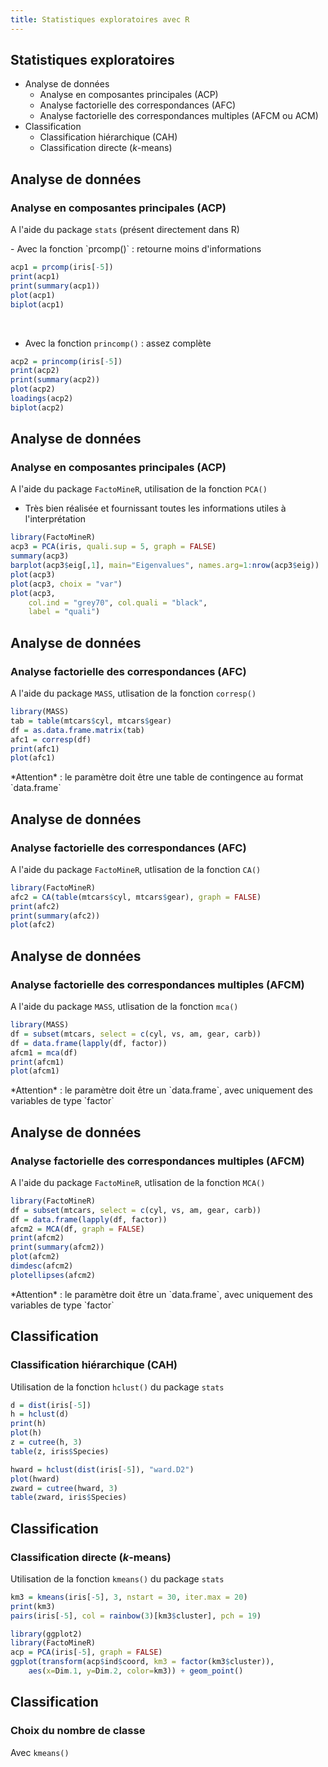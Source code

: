 ```yaml
---
title: Statistiques exploratoires avec R
---
```


## Statistiques exploratoires

- Analyse de données
	- Analyse en composantes principales (ACP)
	- Analyse factorielle des correspondances (AFC)
	- Analyse factorielle des correspondances multiples (AFCM ou ACM)
- Classification
	- Classification hiérarchique (CAH)
	- Classification directe ($k$-means)

## Analyse de données

### Analyse en composantes principales (ACP)

A l'aide du package `stats` (présent directement dans R)

<div class="columns-2">
- Avec la fonction `prcomp()` : retourne moins d'informations

```r
acp1 = prcomp(iris[-5])
print(acp1)
print(summary(acp1))
plot(acp1)
biplot(acp1)
```
&nbsp;

- Avec la fonction `princomp()` : assez complète

```r
acp2 = princomp(iris[-5])
print(acp2)
print(summary(acp2))
plot(acp2)
loadings(acp2)
biplot(acp2)
```
</div>

## Analyse de données

### Analyse en composantes principales (ACP)

A l'aide du package `FactoMineR`, utilisation de la fonction `PCA()` 

- Très bien réalisée et fournissant toutes les informations utiles à l'interprétation

```r
library(FactoMineR)
acp3 = PCA(iris, quali.sup = 5, graph = FALSE)
summary(acp3)
barplot(acp3$eig[,1], main="Eigenvalues", names.arg=1:nrow(acp3$eig))
plot(acp3)
plot(acp3, choix = "var")
plot(acp3, 
	col.ind = "grey70", col.quali = "black", 
	label = "quali")
```

## Analyse de données

### Analyse factorielle des correspondances (AFC)

A l'aide du package `MASS`, utlisation de la fonction `corresp()`

```r
library(MASS)
tab = table(mtcars$cyl, mtcars$gear)
df = as.data.frame.matrix(tab)
afc1 = corresp(df)
print(afc1)
plot(afc1)
```

<div class="small">
*Attention* : le paramètre doit être une table de contingence au format `data.frame`
</div>

## Analyse de données

### Analyse factorielle des correspondances (AFC)

A l'aide du package `FactoMineR`, utlisation de la fonction `CA()`

```r
library(FactoMineR)
afc2 = CA(table(mtcars$cyl, mtcars$gear), graph = FALSE)
print(afc2)
print(summary(afc2))
plot(afc2)
```

## Analyse de données

### Analyse factorielle des correspondances multiples (AFCM)

A l'aide du package `MASS`, utlisation de la fonction `mca()`

```r
library(MASS)
df = subset(mtcars, select = c(cyl, vs, am, gear, carb))
df = data.frame(lapply(df, factor))
afcm1 = mca(df)
print(afcm1)
plot(afcm1)
```

<div class="small">
*Attention* : le paramètre doit être un `data.frame`, avec uniquement des variables de type `factor`
</div>

## Analyse de données

### Analyse factorielle des correspondances multiples (AFCM)

A l'aide du package `FactoMineR`, utlisation de la fonction `MCA()`

```r
library(FactoMineR)
df = subset(mtcars, select = c(cyl, vs, am, gear, carb))
df = data.frame(lapply(df, factor))
afcm2 = MCA(df, graph = FALSE)
print(afcm2)
print(summary(afcm2))
plot(afcm2)
dimdesc(afcm2)
plotellipses(afcm2)
```

<div class="small">
*Attention* : le paramètre doit être un `data.frame`, avec uniquement des variables de type `factor`
</div>

## Classification

### Classification hiérarchique (CAH)

Utilisation de la fonction `hclust()` du package `stats`

```r
d = dist(iris[-5])
h = hclust(d)
print(h)
plot(h)
z = cutree(h, 3)
table(z, iris$Species)

hward = hclust(dist(iris[-5]), "ward.D2")
plot(hward)
zward = cutree(hward, 3)
table(zward, iris$Species)
```

## Classification

### Classification directe ($k$-means)

Utilisation de la fonction `kmeans()` du package `stats`

```r
km3 = kmeans(iris[-5], 3, nstart = 30, iter.max = 20)
print(km3)
pairs(iris[-5], col = rainbow(3)[km3$cluster], pch = 19)

library(ggplot2)
library(FactoMineR)
acp = PCA(iris[-5], graph = FALSE)
ggplot(transform(acp$ind$coord, km3 = factor(km3$cluster)), 
    aes(x=Dim.1, y=Dim.2, color=km3)) + geom_point()
```

## Classification

### Choix du nombre de classe

Avec `kmeans()`

```r

```
